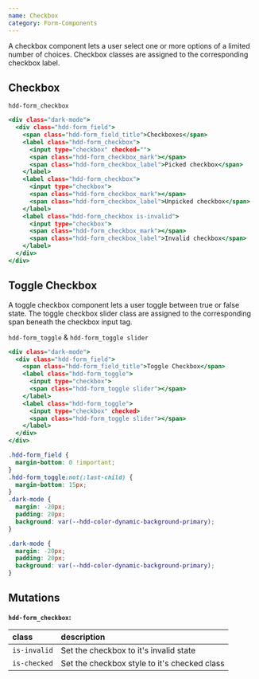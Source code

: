 ```yaml
---
name: Checkbox
category: Form-Components
---
```


A checkbox component lets a user select one or more options of a limited number of choices. 
Checkbox classes are assigned to the corresponding checkbox label.

## Checkbox
`hdd-form_checkbox`

```checkbox.html
<div class="dark-mode">
  <div class="hdd-form_field">
    <span class="hdd-form_field_title">Checkboxes</span>
    <label class="hdd-form_checkbox">
      <input type="checkbox" checked="">
      <span class="hdd-form_checkbox_mark"></span>
      <span class="hdd-form_checkbox_label">Picked checkbox</span>
    </label>
    <label class="hdd-form_checkbox">
      <input type="checkbox">
      <span class="hdd-form_checkbox_mark"></span>
      <span class="hdd-form_checkbox_label">Unpicked checkbox</span>
    </label>
    <label class="hdd-form_checkbox is-invalid">
      <input type="checkbox">
      <span class="hdd-form_checkbox_mark"></span>
      <span class="hdd-form_checkbox_label">Invalid checkbox</span>
    </label>
  </div>
</div>
```

## Toggle Checkbox

A toggle checkbox component lets a user toggle between true or false state.
The toggle checkbox slider class are assigned to the corresponding span beneath the checkbox input tag.
<br>

`hdd-form_toggle` & `hdd-form_toggle slider`
```toggle.html
<div class="dark-mode">
  <div class="hdd-form_field">
    <span class="hdd-form_field_title">Toggle Checkbox</span>
    <label class="hdd-form_toggle">
      <input type="checkbox">
      <span class="hdd-form_toggle slider"></span>
    </label>
    <label class="hdd-form_toggle">
      <input type="checkbox" checked>
      <span class="hdd-form_toggle slider"></span>
    </label>
  </div>
</div>
```
```toggle.css  hidden
.hdd-form_field {
  margin-bottom: 0 !important;
}
.hdd-form_toggle:not(:last-child) {
  margin-bottom: 15px;
}
.dark-mode {
  margin: -20px;
  padding: 20px;
  background: var(--hdd-color-dynamic-background-primary);
}
```

```checkbox.css hidden
.dark-mode {
  margin: -20px;
  padding: 20px;
  background: var(--hdd-color-dynamic-background-primary);
}
```

## Mutations
**`hdd-form_checkbox`:**

| class | description|
| :--- | :--- |
| `is-invalid` | Set the checkbox to it's invalid state |
| `is-checked` | Set the checkbox style to it's checked class |


